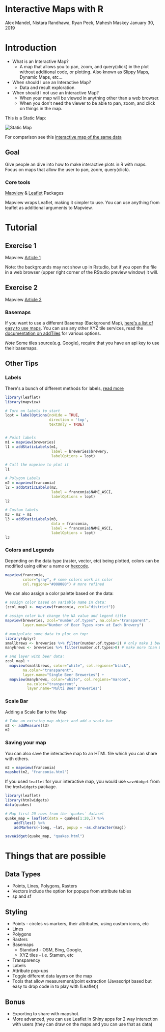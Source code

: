 Interactive Maps with R
================
Alex Mandel, Nistara Randhawa, Ryan Peek, Mahesh Maskey
January 30, 2019

Introduction
============

-   What is an Interactive Map?
    -   A map that allows you to pan, zoom, and query(click) in the plot without additional code, or plotting. Also known as Slippy Maps, Dynamic Maps, etc...
-   When should I use an Interactive Map?
    -   Data and result exploration.
-   When should I not use an Interactive Map?
    -   When your map will be viewed in anything other than a web browser.
    -   When you don't need the viewer to be able to pan, zoom, and click on things in the map.

This is a Static Map:

![Static Map](InteractiveMapsR_files/figure-markdown_github/map-1.png)

For comparison see this [interactive map of the same data](https://r-spatial.github.io/mapview/articles/articles/mapview_01-basics.html)

Goal
----

Give people an dive into how to make interactive plots in R with maps. Focus on maps that allow the user to pan, zoom, query(click).

### Core tools

[Mapview](https://r-spatial.github.io/mapview/) & [Leaflet](https://rstudio.github.io/leaflet/) Packages

Mapview wraps Leaflet, making it simpler to use. You can use anything from leaflet as additional arguments to Mapview.

Tutorial
========

Exercise 1
----------

Mapview [Article 1](https://r-spatial.github.io/mapview/articles/articles/mapview_01-basics.html)

Note: the backgrounds may not show up in Rstudio, but if you open the file in a web browser (upper right corner of the RStudio preview window) it will.

Exercise 2
----------

Mapview [Article 2](https://r-spatial.github.io/mapview/articles/articles/mapview_02-advanced.html)

### Basemaps

If you want to use a different Basemap (Background Map), [here's a list of easy to use maps](http://leaflet-extras.github.io/leaflet-providers/preview/index.html). You can use any other XYZ tile services, read the [documentation on addTiles](https://www.rdocumentation.org/packages/leaflet/versions/2.0.2/topics/addControl) for various options.

*Note* Some tiles source(e.g. Google), require that you have an api key to use their basemaps.

Other Tips
----------

### Labels

There's a bunch of different methods for labels, [read more](https://rdrr.io/cran/mapview/man/addStaticLabels.html)

``` r
library(leaflet)
library(mapview)

# Turn on labels to start
lopt = labelOptions(noHide = TRUE,
                    direction = 'top',
                    textOnly = TRUE)


# Point labels
m1 = mapview(breweries)
l1 = addStaticLabels(m1,
                     label = breweries$brewery,
                     labelOptions = lopt)

# Call the mapview to plot it
l1

# Polygon Labels
m2 = mapview(franconia)
l2 = addStaticLabels(m2,
                     label = franconia$NAME_ASCI,
                     labelOptions = lopt)
l2

# Custom labels
m3 = m2 + m1
l3 = addStaticLabels(m3,
                     data = franconia,
                     label = franconia$NAME_ASCI,
                     labelOptions = lopt)
l3
```

### Colors and Legends

Depending on the data type (raster, vector, etc) being plotted, colors can be modified using either a name or [hexcode](https://htmlcolorcodes.com/).

``` r
mapview(franconia, 
        color="gray", # some colors work as color
        col.regions="#008080") # more refined
```

We can also assign a color palette based on the data:

``` r
# assign color based on variable name in data:
(zcol_map1 <- mapview(franconia, zcol="district"))

# assign color but change the NA value and legend title
mapview(breweries, zcol="number.of.types", na.color="transparent",
        layer.name="Number of Beer Types <br> at Each Brewery")

# manipulate some data to plot on top:
library(dplyr)
smallbrews <- breweries %>% filter(number.of.types<2) # only make 1 beer!
manybrews <- breweries %>% filter(number.of.types>8) # make more than 8 kinds of beer!

# and layer with beer data:
zcol_map1 + 
  mapview(smallbrews, color="white", col.regions="black",
        na.color="transparent", 
        layer.name="Single Beer Breweries") +
  mapview(manybrews, color="white", col.regions="maroon",
          na.color="transparent", 
          layer.name="Multi Beer Breweries")
```

### Scale Bar

Adding a Scale Bar to the Map

``` r
# Take an existing map object and add a scale bar
m2 <- addMeasure(l3)
m2
```

### Saving your map

You can also save the interactive map to an HTML file which you can share with others.

``` r
m2 = mapview(franconia)
mapshot(m2, "franconia.html")
```

If you used `leaflet` for your interactive map, you would use `saveWidget` from the `htmlwidgets` package.

``` r
library(leaflet)
library(htmlwidgets)
data(quakes)

# Map first 20 rows from the `quakes` dataset
quake_map = leaflet(data = quakes[1:20,]) %>%
    addTiles() %>%
    addMarkers(~long, ~lat, popup = ~as.character(mag))

saveWidget(quake_map, "quakes.html")
```

Things that are possible
========================

Data Types
----------

-   Points, Lines, Polygons, Rasters
-   Vectors include the option for popups from attribute tables
-   sp and sf

Styling
-------

-   Points - circles vs markers, their attributes, using custom icons, etc
-   Lines
-   Polygons
-   Rasters
-   Basemaps
    -   Standard - OSM, Bing, Google,
    -   XYZ tiles - i.e. Stamen, etc
-   Transparency
-   Labels
-   Attribute pop-ups
-   Toggle different data layers on the map
-   Tools that allow measurement/point extraction (Javascript based but easy to drop code in to play with (Leaflet))

Bonus
-----

-   Exporting to share with mapshot.
-   More advanced, you can use Leaflet in Shiny apps for 2 way interaction with users (they can draw on the maps and you can use that as data)
